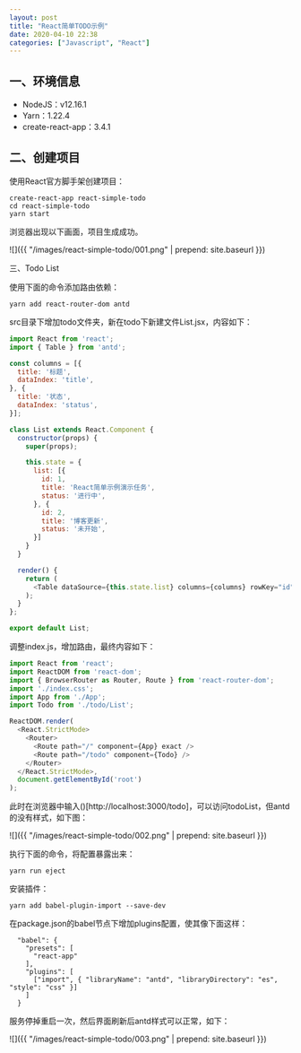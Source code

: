 ```yaml
---
layout: post
title: "React简单TODO示例"
date: 2020-04-10 22:38
categories: ["Javascript", "React"]
---
```


一、环境信息
---

- NodeJS：v12.16.1
- Yarn：1.22.4
- create-react-app：3.4.1

二、创建项目
---

使用React官方脚手架创建项目：

```
create-react-app react-simple-todo
cd react-simple-todo
yarn start
```

浏览器出现以下画面，项目生成成功。

![]({{ "/images/react-simple-todo/001.png" | prepend: site.baseurl }})

三、Todo List

使用下面的命令添加路由依赖：

```
yarn add react-router-dom antd
```

src目录下增加todo文件夹，新在todo下新建文件List.jsx，内容如下：

```javascript
import React from 'react';
import { Table } from 'antd';

const columns = [{
  title: '标题',
  dataIndex: 'title',
}, {
  title: '状态',
  dataIndex: 'status',
}];

class List extends React.Component {
  constructor(props) {
    super(props);

    this.state = {
      list: [{
        id: 1,
        title: 'React简单示例演示任务',
        status: '进行中',
      }, {
        id: 2,
        title: '博客更新',
        status: '未开始',
      }]
    }
  }

  render() {
    return (
      <Table dataSource={this.state.list} columns={columns} rowKey="id" />
    );
  }
};

export default List;
```

调整index.js，增加路由，最终内容如下：

```javascript
import React from 'react';
import ReactDOM from 'react-dom';
import { BrowserRouter as Router, Route } from 'react-router-dom';
import './index.css';
import App from './App';
import Todo from './todo/List';

ReactDOM.render(
  <React.StrictMode>
    <Router>
      <Route path="/" component={App} exact />
      <Route path="/todo" component={Todo} />
    </Router>
  </React.StrictMode>,
  document.getElementById('root')
);
```

此时在浏览器中输入()[http://localhost:3000/todo]，可以访问todoList，但antd的没有样式，如下图：

![]({{ "/images/react-simple-todo/002.png" | prepend: site.baseurl }})

执行下面的命令，将配置暴露出来：

```
yarn run eject
```

安装插件：

```
yarn add babel-plugin-import --save-dev
```

在package.json的babel节点下增加plugins配置，使其像下面这样：

```
  "babel": {
    "presets": [
      "react-app"
    ],
    "plugins": [
      ["import", { "libraryName": "antd", "libraryDirectory": "es", "style": "css" }]
    ]
  }
```

服务停掉重启一次，然后界面刷新后antd样式可以正常，如下：

![]({{ "/images/react-simple-todo/003.png" | prepend: site.baseurl }})
